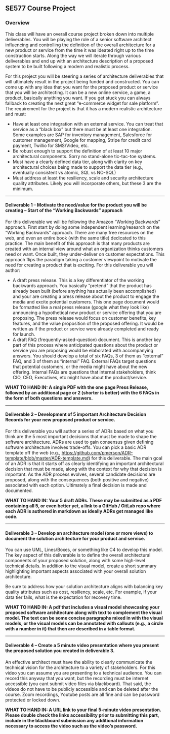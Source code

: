 ## SE577 Course Project

### Overview
This class will have an overall course project broken down into multiple deliverables.  You will be playing the role of a senior software architect influencing and controlling the definition of the overall architecture for a new product or service from the time it was ideated right up to the time construction starts.  Along the way we will iterate through various deliverables and end up with an architecture description of a proposed system to be built following a modern and realistic process.  

For this project you will be steering a series of architecture deliverables that will ultimately result in the project being funded and constructed. You can come up with any idea that you want for the proposed product or service that you will be architecting.  It can be a new online service, a game, a product, basically anything you want.  If you get stuck you can always fallback to creating the next great “e-commerce widget for sale platform”.  The requirement for the project is that it has a modern realistic architecture and must:

- Have at least one integration with an external service.  You can treat that service as a “black box” but there must be at least one integration.  Some examples are SAP for inventory management, Salesforce for customer management, Google for mapping, Stripe for credit card payment, Twillio for SMS/Video, etc.  
- Be robust enough to support the definition of at least 10 major architectural components.  Sorry no stand-alone tic-tac-toe systems. 
- Must have a clearly defined data tier, along with clarity on key architectural choices being made to support the data tier (e.g., eventually consistent vs atomic, SQL vs NO-SQL)
- Must address at least the resiliency, scale and security architecture quality attributes.  Likely you will incorporate others, but these 3 are the minimum. 

---

<a id="d1"></a>
#### Deliverable 1 – Motivate the need/value for the product you will be creating – Start of the “Working Backwards” approach

For this deliverable we will be following the Amazon “Working Backwards” approach.  First start by doing some independent learning/research on the “Working Backwards” approach.  There are many free resources on the web, and even an entire book (with the same title) dedicated to this practice.  The main benefit of this approach is that many products are created with an internal view around what an organization thinks customers need or want.  Once built, they under-deliver on customer expectations. This approach flips the paradigm taking a customer viewpoint to motivate the need for creating a product that is exciting.  For this deliverable you will author:

- A draft press release.  This is a key differentiator of the working backwards approach. You basically “pretend” that the product has already been built (before anything has actually been accomplished) and your are creating a press release about the product to engage the media and excite potential customers.  This one page document would be formatted like a real press release (google what they look like) announcing a hypothetical new product or service offering that you are proposing. The press release would focus on customer benefits, key features, and the value proposition of the proposed offering. It would be written as if the product or service were already completed and ready for launch.
- A draft FAQ (frequently-asked-question) document.  This is another key part of this process where anticipated questions about the product or service you are proposing would be elaborated with accompanying answers.  You should develop a total of six FAQs, 3 of them as “external” FAQ, and 3 of them as “internal” FAQ.  External FAQs  target questions that potential customers, or the media might have about the new offering.  Internal FAQs are questions that internal stakeholders, think CIO, CEO, Executives, etc might have about the product/service. 


**WHAT TO HAND IN:  A single PDF with the one page Press Release, followed by an additional page or 2 (shorter is better) with the 6 FAQs in the form of both questions and answers.** 

---

<a id="d2"></a>
#### Deliverable 2 – Development of 5 important Architecture Decision Records for your new proposed product or service. 
For this deliverable you will author a series of ADRs based on what you think are the 5 most important decisions that must be made to shape the software architecture. ADRs are used to gain consensus given defining software architecture involves trade-offs.  You can pick a basic ADR template off the web (e.g., https://github.com/pmerson/ADR-template/blob/master/ADR-template.md) for this deliverable.  The main goal of an ADR is that it starts off as clearly identifying an important architectural decision that must be made, along with the context for why that decision is important.  As the ADR process evolves, several candidate decisions are proposed, along with the consequences (both positive and negative) associated with each option.  Ultimately a final decision is made and documented. 

**WHAT TO HAND IN:  Your 5 draft ADRs.  These may be submitted as a PDF containing all 5, or even better yet, a link to a GitHub / GitLab repo where each ADR is authored in markdown as ideally ADRs get managed like code.** 

---

<a id="d3"></a>
#### Deliverable 3 – Develop an architecture model (one or more views) to document the solution architecture for your product and service.  
You can use UML, Lines/Boxes, or something like C4 to develop this model.  The key aspect of this deliverable is to define the overall architectural components of your proposed solution, along with some high-level technical details.  In addition to the visual model, create a short summary highlighting important aspects associated with your overall solution architecture.

Be sure to address how your solution architecture aligns with balancing key quality attributes such as cost, resiliency, scale, etc.  For example, if your data tier fails, what is the expectation for recovery time. 

**WHAT TO HAND IN:  A pdf that includes a visual model showcasing your proposed software architecture along with text to complement the visual model.  The text can be some concise paragraphs mixed in with the visual models, or the visual models can be annotated with callouts (e.g., a circle with a number in it) that then are described in a table format.** 

---

<a id="d4"></a>
#### Deliverable 4 – Create a 5 minute video presentation where you present the proposed solution you created in deliverable 3.  
An effective architect must have the ability to clearly communicate the technical vision for the architecture to a variety of stakeholders.  For this video you can assume you are presenting to a technical audience. You can record this anyway that you want, but the recording must be internet accessible (you cant submit video files via blackboard).  That said, the videos do not have to be publicly accessible and can be deleted after the course.  Zoom recordings, Youtube posts are all fine and can be password protected or locked down.    

**WHAT TO HAND IN:  A URL link to your final 5-minute video presentation.  Please double check the links accessibility prior to submitting this part, include in the blackboard submission any additional information necessary to access the video such as the video’s password.** 
